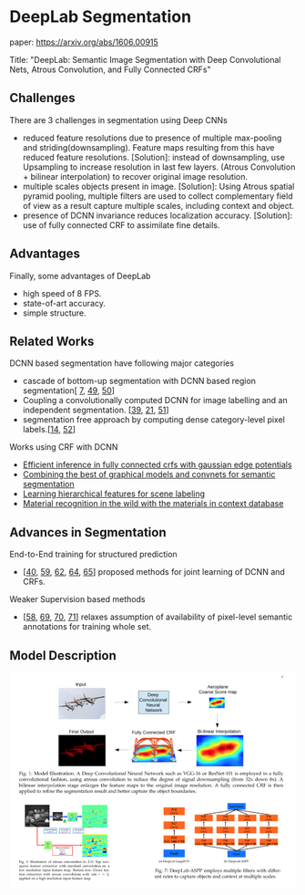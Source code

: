 # DeepLab Segmentation

paper: https://arxiv.org/abs/1606.00915

Title: "DeepLab: Semantic Image Segmentation with Deep Convolutional Nets, Atrous Convolution, and Fully Connected CRFs"

## Challenges
There are 3 challenges in segmentation using Deep CNNs
- reduced feature resolutions due to presence of multiple max-pooling and striding(downsampling). Feature maps resulting from this have reduced feature resolutions. [Solution]: instead of downsampling, use Upsampling to increase resolution in last few layers. (Atrous Convolution + bilinear interpolation) to recover original image resolution.  
- multiple scales objects present in image. [Solution]: Using Atrous spatial pyramid pooling, multiple filters are used to collect complementary field of view as a result capture multiple scales, including context and object.
- presence of DCNN invariance reduces localization accuracy. [Solution]: use of fully connected CRF to assimilate fine details.

## Advantages
Finally, some advantages of DeepLab
- high speed of 8 FPS.
- state-of-art accuracy.
- simple structure.     

## Related Works
DCNN based segmentation have following major categories
- cascade of bottom-up segmentation with DCNN based region segmentation[ [7](https://arxiv.org/abs/1311.2524), [49](https://arxiv.org/abs/1407.1808), [50](https://arxiv.org/abs/1412.0774)]
- Coupling a convolutionally computed DCNN for image labelling and an independent segmentation. [[39](http://yann.lecun.com/exdb/publis/pdf/farabet-pami-13.pdf), [21](https://arxiv.org/abs/1411.5752), [51](https://arxiv.org/abs/1412.1283)]
- segmentation free approach by computing dense category-level pixel labels.[[14](https://arxiv.org/abs/1605.06211), [52](https://arxiv.org/abs/1411.4734)]

Works using CRF with DCNN
- [Efficient inference in fully connected crfs with gaussian edge potentials](https://papers.nips.cc/paper/4296-efficient-inference-in-fully-connected-crfs-with-gaussian-edge-potentials.pdf)
- [Combining the best of graphical models and convnets for semantic segmentation](https://arxiv.org/abs/1412.4313)
- [Learning hierarchical features for scene labeling](http://yann.lecun.com/exdb/publis/pdf/farabet-pami-13.pdf)
- [Material recognition in the wild with the materials in context database](https://arxiv.org/abs/1412.0623)

## Advances in Segmentation
End-to-End training for structured prediction
- [[40](https://arxiv.org/abs/1504.01013), [59](https://arxiv.org/abs/1502.03240), [62](https://arxiv.org/abs/1509.02634), [64](https://arxiv.org/abs/1407.2538), [65](https://arxiv.org/abs/1503.02351)] proposed methods for joint learning of DCNN and CRFs.

Weaker Supervision based methods
- [[58](https://arxiv.org/abs/1502.02734), [69](https://arxiv.org/abs/1411.6228), [70](https://arxiv.org/abs/1506.03648), [71](https://arxiv.org/abs/1506.04924)] relaxes assumption of availability of pixel-level semantic annotations for training whole set.

## Model Description
![Model Description](imgs/deeplab_img1.png)

